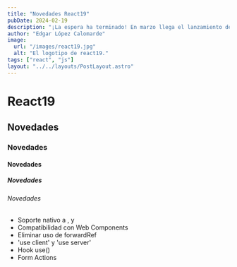 ```yaml
---
title: "Novedades React19"
pubDate: 2024-02-19
description: "¡La espera ha terminado! En marzo llega el lanzamiento de React 19, la última versión de esta popular biblioteca JavaScript. Con emocionantes mejoras en rendimiento, nuevas características y una experiencia de desarrollo más fluida, React 19 promete llevar tus proyectos web al siguiente nivel. ¡Prepárate para explorar las nuevas posibilidades y optimizar el rendimiento de tus aplicaciones con esta emocionante actualización!"
author: "Edgar López Calomarde"
image:
  url: "/images/react19.jpg"
  alt: "El logotipo de react19."
tags: ["react", "js"]
layout: "../../layouts/PostLayout.astro"
---
```



# React19

## Novedades

### Novedades

#### Novedades

##### Novedades

###### Novedades

- Soporte nativo a </title>, </link> y </meta>
- Compatibilidad con Web Components
- Eliminar uso de forwardRef
- 'use client' y 'use server'
- Hook use()
- Form Actions
